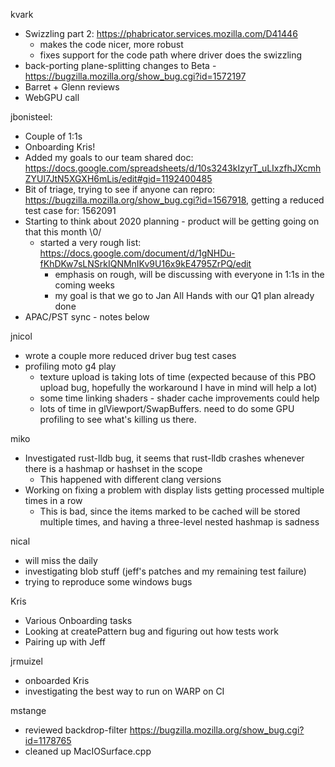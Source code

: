 kvark
  * Swizzling part 2: https://phabricator.services.mozilla.com/D41446
    * makes the code nicer, more robust
    * fixes support for the code path where driver does the swizzling
  * back-porting plane-splitting changes to Beta - https://bugzilla.mozilla.org/show_bug.cgi?id=1572197
  * Barret + Glenn reviews
  * WebGPU call


jbonisteel:
  * Couple of 1:1s
  * Onboarding Kris!
  * Added my goals to our team shared doc: https://docs.google.com/spreadsheets/d/10s3243kIzyrT_uLIxzfhJXcmhZYUl7JtN5XGXH6mLis/edit#gid=1192400485 
  * Bit of triage, trying to see if anyone can repro: https://bugzilla.mozilla.org/show_bug.cgi?id=1567918, getting a reduced test case for: 1562091
  * Starting to think about 2020 planning - product will be getting going on that this month \0/
    * started a very rough list: https://docs.google.com/document/d/1gNHDu-fKhDKw7sLNSrkIQNMnIKv9U16x9kE4795ZrPQ/edit
      * emphasis on rough, will be discussing with everyone in 1:1s in the coming weeks
      * my goal is that we go to Jan All Hands with our Q1 plan already done
  * APAC/PST sync - notes below

jnicol
  * wrote a couple more reduced driver bug test cases
  * profiling moto g4 play
    * texture upload is taking lots of time (expected because of this PBO upload bug, hopefully the workaround I have in mind will help a lot)
    * some time linking shaders - shader cache improvements could help
    * lots of time in glViewport/SwapBuffers. need to do some GPU profiling to see what's killing us there.

miko
  * Investigated rust-lldb bug, it seems that rust-lldb crashes whenever there is a hashmap or hashset in the scope
    * This happened with different clang versions
  * Working on fixing a problem with display lists getting processed multiple times in a row
    * This is bad, since the items marked to be cached will be stored multiple times, and having a three-level nested hashmap is sadness

nical
  * will miss the daily
  * investigating blob stuff (jeff's patches and my remaining test failure)
  * trying to reproduce some windows bugs

Kris
  * Various Onboarding tasks
  * Looking at createPattern bug and figuring out how tests work
  * Pairing up with Jeff

jrmuizel
  * onboarded Kris
  * investigating the best way to run on WARP on CI

mstange
  * reviewed backdrop-filter https://bugzilla.mozilla.org/show_bug.cgi?id=1178765 
  * cleaned up MacIOSurface.cpp
